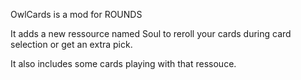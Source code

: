 OwlCards is a mod for ROUNDS

It adds a new ressource named Soul to reroll your cards during card selection or get an extra pick.

It also includes some cards playing with that ressouce.

